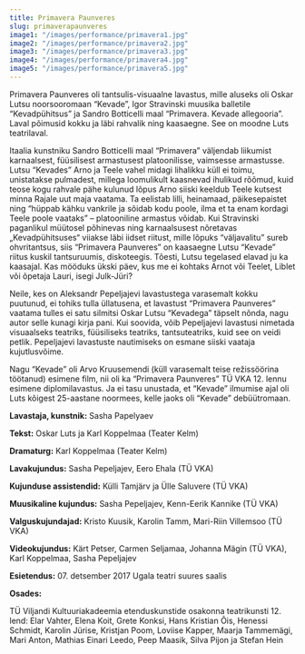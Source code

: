 ```yaml
---
title: Primavera Paunveres
slug: primaverapaunveres
image1: "/images/performance/primavera1.jpg"
image2: "/images/performance/primavera2.jpg"
image3: "/images/performance/primavera3.jpg"
image4: "/images/performance/primavera4.jpg"
image5: "/images/performance/primavera5.jpg"
---
```


Primavera Paunveres oli tantsulis-visuaalne lavastus, mille aluseks oli Oskar Lutsu noorsooromaan “Kevade”, Igor Stravinski muusika balletile “Kevadpühitsus” ja Sandro Botticelli maal “Primavera. Kevade allegooria”. Laval põimusid kokku ja läbi rahvalik ning kaasaegne. See on moodne Luts teatrilaval.

Itaalia kunstniku Sandro Botticelli maal “Primavera” väljendab liikumist karnaalsest, füüsilisest armastusest platoonilisse, vaimsesse armastusse. Lutsu “Kevades” Arno ja Teele vahel midagi lihalikku küll ei toimu, unistatakse pulmadest, millega loomulikult kaasnevad ihulikud rõõmud, kuid teose kogu rahvale pähe kulunud lõpus Arno siiski keeldub Teele kutsest minna Rajale uut maja vaatama. Ta eelistab lilli, heinamaad, päikesepaistet ning “hüppab kähku vankrile ja sõidab kodu poole, ilma et ta enam kordagi Teele poole vaataks” – platooniline armastus võidab.
Kui Stravinski paganlikul müütosel põhinevas ning karnaalsusest nõretavas „Kevadpühitsuses“ viiakse läbi iidset riitust, mille lõpuks “väljavalitu” sureb ohvritantsus, siis “Primavera Paunveres” on kaasaegne Lutsu “Kevade” riitus kuskil tantsuruumis, diskoteegis. Tõesti, Lutsu tegelased elavad ju ka kaasajal. Kas mööduks ükski päev, kus me ei kohtaks Arnot või Teelet, Liblet või õpetaja Lauri, isegi Julk-Jüri?

Neile, kes on Aleksandr Pepeljajevi lavastustega varasemalt kokku puutunud, ei tohiks tulla üllatusena, et lavastust “Primavera Paunveres” vaatama tulles ei satu silmitsi Oskar Lutsu “Kevadega” täpselt nõnda, nagu autor selle kunagi kirja pani. Kui soovida, võib Pepeljajevi lavastusi nimetada visuaalseks teatriks, füüsiliseks teatriks, tantsuteatriks, kuid see on veidi petlik. Pepeljajevi lavastuste nautimiseks on esmane siiski vaataja kujutlusvõime.

Nagu “Kevade” oli Arvo Kruusemendi (küll varasemalt teise režissöörina töötanud) esimene film, nii oli ka “Primavera Paunveres” TÜ VKA 12. lennu esimene diplomilavastus. Ja ei tasu unustada, et “Kevade” ilmumise ajal oli Luts kõigest 25-aastane noormees, kelle jaoks oli “Kevade” debüütromaan. 

**Lavastaja, kunstnik:** Sasha Papelyaev

**Tekst:** Oskar Luts ja Karl Koppelmaa (Teater Kelm)

**Dramaturg:** Karl Koppelmaa (Teater Kelm)

**Lavakujundus:** Sasha Pepeljajev, Eero Ehala (TÜ VKA)

**Kujunduse assistendid:** Külli Tamjärv ja Ülle Saluvere (TÜ VKA)

**Muusikaline kujundus:** Sasha Pepeljajev, Kenn-Eerik Kannike (TÜ VKA)

**Valguskujundajad:** Kristo Kuusik, Karolin Tamm, Mari-Riin Villemsoo (TÜ VKA)

**Videokujundus:** Kärt Petser, Carmen Seljamaa, Johanna Mägin (TÜ VKA), Karl Koppelmaa, Sasha Pepeljajev

**Esietendus:** 07. detsember 2017 Ugala teatri suures saalis

**Osades:**

TÜ Viljandi Kultuuriakadeemia etenduskunstide osakonna teatrikunsti 12. lend: Elar Vahter, Elena Koit, Grete Konksi, Hans Kristian Õis, Henessi Schmidt, Karolin Jürise, Kristjan Poom, Loviise Kapper, Maarja Tammemägi, Mari Anton, Mathias Einari Leedo, Peep Maasik, Silva Pijon ja Stefan Hein